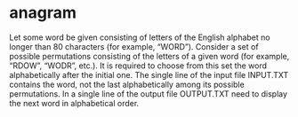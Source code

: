 # anagram
Let some word be given consisting of letters of the English alphabet no longer than 80 characters (for example, “WORD”). Consider a set of possible permutations consisting of the letters of a given word (for example, “RDOW”, “WODR”, etc.). It is required to choose from this set the word alphabetically after the initial one.
The single line of the input file INPUT.TXT contains the word, not the last alphabetically among its possible permutations.
In a single line of the output file OUTPUT.TXT need to display the next word in alphabetical order.
